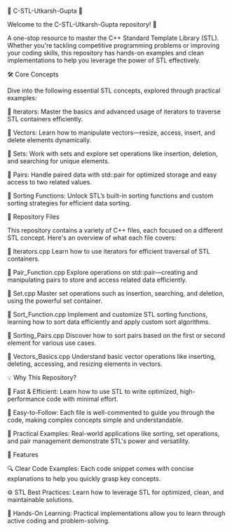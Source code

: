 🌟 C-STL-Utkarsh-Gupta 🌟





Welcome to the C-STL-Utkarsh-Gupta repository! 🚀


A one-stop resource to master the C++ Standard Template Library (STL). Whether you're tackling
competitive programming problems or improving your coding skills, this repository has hands-on
examples and clean implementations to help you leverage the power of STL effectively.


🛠️ Core Concepts

Dive into the following essential STL concepts, explored through practical examples:

🔹 Iterators: Master the basics and advanced usage of iterators to traverse STL containers efficiently.

🔹 Vectors: Learn how to manipulate vectors—resize, access, insert, and delete elements dynamically.

🔹 Sets: Work with sets and explore set operations like insertion, deletion, and searching for unique elements.

🔹 Pairs: Handle paired data with std::pair for optimized storage and easy access to two related values.

🔹 Sorting Functions: Unlock STL’s built-in sorting functions and custom sorting strategies for efficient data sorting.


📁 Repository Files

This repository contains a variety of C++ files, each focused on a different STL concept. Here's an overview of what each file covers:

🔹 Iterators.cpp
Learn how to use iterators for efficient traversal of STL containers.

🔹 Pair_Function.cpp
Explore operations on std::pair—creating and manipulating pairs to store and access related data efficiently.

🔹 Set.cpp
Master set operations such as insertion, searching, and deletion, using the powerful set container.

🔹 Sort_Function.cpp
Implement and customize STL sorting functions, learning how to sort data efficiently and apply custom sort algorithms.

🔹 Sorting_Pairs.cpp
Discover how to sort pairs based on the first or second element for various use cases.

🔹 Vectors_Basics.cpp
Understand basic vector operations like inserting, deleting, accessing, and resizing elements in vectors.


💡 Why This Repository?


🔹 Fast & Efficient: Learn how to use STL to write optimized, high-performance code with minimal effort.

🔹 Easy-to-Follow: Each file is well-commented to guide you through the code, making complex concepts simple and understandable.

🔹 Practical Examples: Real-world applications like sorting, set operations, and pair management demonstrate STL's power and versatility.


📝 Features

🔍 Clear Code Examples: Each code snippet comes with concise explanations to help you quickly grasp key concepts.

⚙️ STL Best Practices: Learn how to leverage STL for optimized, clean, and maintainable solutions.

💪 Hands-On Learning: Practical implementations allow you to learn through active coding and problem-solving.
